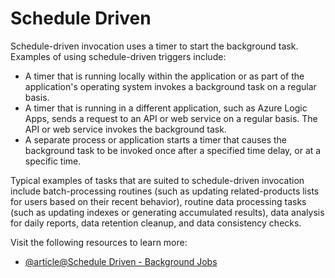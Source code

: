 # Schedule Driven

Schedule-driven invocation uses a timer to start the background task. Examples of using schedule-driven triggers include:

*   A timer that is running locally within the application or as part of the application's operating system invokes a background task on a regular basis.
*   A timer that is running in a different application, such as Azure Logic Apps, sends a request to an API or web service on a regular basis. The API or web service invokes the background task.
*   A separate process or application starts a timer that causes the background task to be invoked once after a specified time delay, or at a specific time.

Typical examples of tasks that are suited to schedule-driven invocation include batch-processing routines (such as updating related-products lists for users based on their recent behavior), routine data processing tasks (such as updating indexes or generating accumulated results), data analysis for daily reports, data retention cleanup, and data consistency checks.

Visit the following resources to learn more:

- [@article@Schedule Driven - Background Jobs](https://learn.microsoft.com/en-us/azure/architecture/best-practices/background-jobs#schedule-driven-triggers)